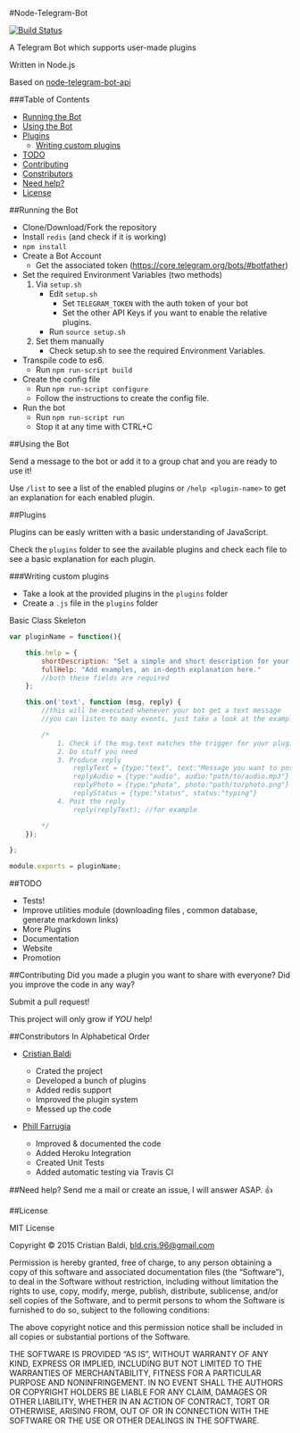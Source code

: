 #Node-Telegram-Bot

[![Build Status](https://travis-ci.org/crisbal/Telegram-Bot-Node.svg?branch=master)](https://travis-ci.org/crisbal/Telegram-Bot-Node)

A Telegram Bot which supports user-made plugins

Written in Node.js

Based on [node-telegram-bot-api](https://github.com/yagop/node-telegram-bot-api)

<!-- START doctoc generated TOC please keep comment here to allow auto update -->
<!-- DON'T EDIT THIS SECTION, INSTEAD RE-RUN doctoc TO UPDATE -->
###Table of Contents

- [Running the Bot](#running-the-bot)
- [Using the Bot](#using-the-bot)
- [Plugins](#plugins)
  - [Writing custom plugins](#writing-custom-plugins)
- [TODO](#todo)
- [Contributing](#contributing)
- [Constributors](#constributors)
- [Need help?](#need-help)
- [License](#license)

<!-- END doctoc generated TOC please keep comment here to allow auto update -->

##Running the Bot

* Clone/Download/Fork the repository
* Install `redis` (and check if it is working)
* `npm install`
* Create a Bot Account
    * Get the associated token (https://core.telegram.org/bots/#botfather)
* Set the required Environment Variables (two methods)
    1. Via `setup.sh`
        * Edit `setup.sh`
            * Set `TELEGRAM_TOKEN` with the auth token of your bot
            * Set the other API Keys if you want to enable the relative plugins.
        * Run `source setup.sh`
    2. Set them manually
        * Check setup.sh to see the required Environment Variables.
* Transpile code to es6.
    * Run `npm run-script build`
* Create the config file
    * Run `npm run-script configure`
    * Follow the instructions to create the config file.
* Run the bot
    * Run `npm run-script run`
    * Stop it at any time with CTRL+C

##Using the Bot

Send a message to the bot or add it to a group chat and you are ready to use it!

Use ```/list``` to see a list of the enabled plugins or ```/help <plugin-name>``` to get an explanation for each enabled plugin.

##Plugins

Plugins can be easly written with a basic understanding of JavaScript.

Check the ```plugins``` folder to see the available plugins and check each file to see a basic explanation for each plugin.

###Writing custom plugins

* Take a look at the provided plugins in the ```plugins``` folder
* Create a ```.js``` file in the ```plugins``` folder

Basic Class Skeleton
``` javascript
var pluginName = function(){

    this.help = {
        shortDescription: "Set a simple and short description for your plugin here.",
        fullHelp: "Add examples, an in-depth explanation here."
        //both these fields are required
    };

    this.on('text', function (msg, reply) {
        //this will be executed whenever your bot get a text message
        //you can listen to many events, just take a look at the example plugins.

        /*
            1. Check if the msg.text matches the trigger for your plugin
            2. Do stuff you need
            3. Produce reply
                replyText = {type:"text", text:"Message you want to post"}
                replyAudio = {type:"audio", audio:"path/to/audio.mp3"}
                replyPhoto = {type:"photo", photo:"path/to/photo.png"}
                replyStatus = {type:"status", status:"typing"}
            4. Post the reply
                reply(replyText); //for example

        */
    });

};

module.exports = pluginName;
```
##TODO
* Tests!
* Improve utilities module (downloading files , common database, generate markdown links)
* More Plugins
* Documentation
* Website
* Promotion


##Contributing
Did you made a plugin you want to share with everyone? Did you improve the code in any way?

Submit a pull request!

This project will only grow if *YOU* help!

##Constributors
In Alphabetical Order

* [Cristian Baldi](https://github.com/crisbal/)
    * Crated the project
    * Developed a bunch of plugins
    * Added redis support
    * Improved the plugin system
    * Messed up the code

* [Phill Farrugia](https://github.com/phillfarrugia/)
    * Improved & documented the code
    * Added Heroku Integration
    * Created Unit Tests
    * Added automatic testing via Travis CI

##Need help?
Send me a mail or create an issue, I will answer ASAP. :+1:


##License

MIT License

Copyright © 2015 Cristian Baldi, bld.cris.96@gmail.com

Permission is hereby granted, free of charge, to any person obtaining a copy of this software and associated documentation files (the “Software”), to deal in the Software without restriction, including without limitation the rights to use, copy, modify, merge, publish, distribute, sublicense, and/or sell copies of the Software, and to permit persons to whom the Software is furnished to do so, subject to the following conditions:

The above copyright notice and this permission notice shall be included in all copies or substantial portions of the Software.

THE SOFTWARE IS PROVIDED “AS IS”, WITHOUT WARRANTY OF ANY KIND, EXPRESS OR IMPLIED, INCLUDING BUT NOT LIMITED TO THE WARRANTIES OF MERCHANTABILITY, FITNESS FOR A PARTICULAR PURPOSE AND NONINFRINGEMENT. IN NO EVENT SHALL THE AUTHORS OR COPYRIGHT HOLDERS BE LIABLE FOR ANY CLAIM, DAMAGES OR OTHER LIABILITY, WHETHER IN AN ACTION OF CONTRACT, TORT OR OTHERWISE, ARISING FROM, OUT OF OR IN CONNECTION WITH THE SOFTWARE OR THE USE OR OTHER DEALINGS IN THE SOFTWARE.
